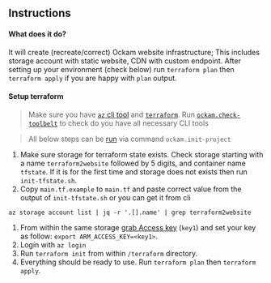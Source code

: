 ## Instructions

#### What does it do?
It will create (recreate/correct) Ockam website infrastructure; This
includes storage account with static website, CDN with custom
endpoint. After setting up your environment (check below) run
`terraform plan` then `terraform apply` if you are happy with `plan`
output.

#### Setup terraform
> Make sure you have [`az` cli tool](https://docs.microsoft.com/en-us/cli/azure/install-azure-cli?view=azure-cli-latest)  and [`terraform`](https://learn.hashicorp.com/terraform/getting-started/install.html). Run
[`ockam.check-toolbelt`](cli/README.md) to check do you have all necessary CLI tools

> All below steps can be [run](cli/README.md) via command `ockam.init-project`

1. Make sure storage for terraform state exists. Check storage starting
with a name `terraform2website` followed by 5 digits, and container name
 `tfstate`. If it is for the first time and storage does not exists
 then run `init-tfstate.sh`.
1. Copy `main.tf.example` to `main.tf` and paste correct value from
the output of `init-tfstate.sh` or you can get it from cli
```
az storage account list | jq -r '.[].name' | grep terraform2website
```
1. From within the same storage [grab Access key](https://docs.microsoft.com/en-us/azure/storage/common/storage-account-keys-manage#view-access-keys-and-connection-string)
 (`key1`) and set your key as follow: `export ARM_ACCESS_KEY=<key1>`.
1. Login with `az login`
1. Run `terraform init` from within `/terraform` directory.
1. Everything should be ready to use. Run `terraform plan` then `terraform apply`.
